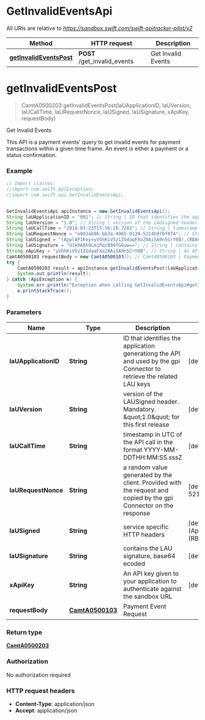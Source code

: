 # GetInvalidEventsApi

All URIs are relative to *https://sandbox.swift.com/swift-apitracker-pilot/v2*

Method | HTTP request | Description
------------- | ------------- | -------------
[**getInvalidEventsPost**](GetInvalidEventsApi.md#getInvalidEventsPost) | **POST** /get_invalid_events | Get Invalid Events


<a name="getInvalidEventsPost"></a>
# **getInvalidEventsPost**
> CamtA0500203 getInvalidEventsPost(laUApplicationID, laUVersion, laUCallTime, laURequestNonce, laUSigned, laUSignature, xApiKey, requestBody)

Get Invalid Events

This API is a payment events&#39; query to get invalid events for payment transactions within a given time frame. An event is either a payment or a status confirmation.

### Example
```java
// Import classes:
//import com.swift.ApiException;
//import com.swift.api.GetInvalidEventsApi;


GetInvalidEventsApi apiInstance = new GetInvalidEventsApi();
String laUApplicationID = "001"; // String | ID that identifies the application generationg the API and used by the gpi Connector to retrieve the related LAU keys
String laUVersion = "1.0"; // String | version of the LAUSigned header. Mandatory. \"1.0\" for this first release
String laUCallTime = "2018-03-23T15:56:26.728Z"; // String | timestamp in UTC of the API call in the format YYYY-MM-DDTHH:MM:SS.sssZ
String laURequestNonce = "e802ab96-bb3a-4965-9139-5214b9f0f074"; // String | a random value generated by the client. Provided with the request and copied by the gpi Connector on the response
String laUSigned = "(ApplAPIKey=yVGhKiV5z1ZGdaqFXoZ8AiSA9n5CrY6B),(RBACRole=[FullViewer/Scope/cclabeb0])"; // String | service specific HTTP headers
String laUSignature = "U1khA8h9Lm1PqzB99fG6uw=="; // String | contains the LAU signature, base64 ecoded
String xApiKey = "yVGhKiV5z1ZGdaqFXoZ8AiSA9n5CrY6B"; // String | An API key given to your application to authenticate against the sandbox URL
CamtA0500103 requestBody = new CamtA0500103(); // CamtA0500103 | Payment Event Request
try {
    CamtA0500203 result = apiInstance.getInvalidEventsPost(laUApplicationID, laUVersion, laUCallTime, laURequestNonce, laUSigned, laUSignature, xApiKey, requestBody);
    System.out.println(result);
} catch (ApiException e) {
    System.err.println("Exception when calling GetInvalidEventsApi#getInvalidEventsPost");
    e.printStackTrace();
}
```

### Parameters

Name | Type | Description  | Notes
------------- | ------------- | ------------- | -------------
 **laUApplicationID** | **String**| ID that identifies the application generationg the API and used by the gpi Connector to retrieve the related LAU keys | [default to 001]
 **laUVersion** | **String**| version of the LAUSigned header. Mandatory. \&quot;1.0\&quot; for this first release | [default to 1.0]
 **laUCallTime** | **String**| timestamp in UTC of the API call in the format YYYY-MM-DDTHH:MM:SS.sssZ | [default to 2018-03-23T15:56:26.728Z]
 **laURequestNonce** | **String**| a random value generated by the client. Provided with the request and copied by the gpi Connector on the response | [default to e802ab96-bb3a-4965-9139-5214b9f0f074]
 **laUSigned** | **String**| service specific HTTP headers | [default to (ApplAPIKey&#x3D;yVGhKiV5z1ZGdaqFXoZ8AiSA9n5CrY6B),(RBACRole&#x3D;[FullViewer/Scope/cclabeb0])]
 **laUSignature** | **String**| contains the LAU signature, base64 ecoded | [default to U1khA8h9Lm1PqzB99fG6uw&#x3D;&#x3D;]
 **xApiKey** | **String**| An API key given to your application to authenticate against the sandbox URL | [default to yVGhKiV5z1ZGdaqFXoZ8AiSA9n5CrY6B]
 **requestBody** | [**CamtA0500103**](CamtA0500103.md)| Payment Event Request |

### Return type

[**CamtA0500203**](CamtA0500203.md)

### Authorization

No authorization required

### HTTP request headers

 - **Content-Type**: application/json
 - **Accept**: application/json

